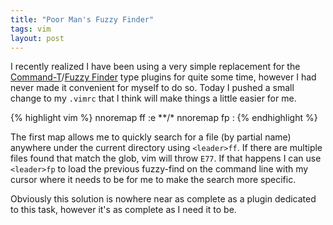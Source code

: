 ```yaml
---
title: "Poor Man's Fuzzy Finder"
tags: vim
layout: post
---
```


I recently realized I have been using a very simple replacement for the
[Command-T][0]/[Fuzzy Finder][1] type plugins for quite some time,
however I had never made it convenient for myself to do so.  Today I
pushed a small change to my `.vimrc` that I think will make things a
little easier for me.

{% highlight vim %}
nnoremap <leader>ff :e **/*<left>
nnoremap <leader>fp :<c-p><left>
{% endhighlight %}

The first map allows me to quickly search for a file (by partial name)
anywhere under the current directory using `<leader>ff`.  If there are
multiple files found that match the glob, vim will throw `E77`.  If that
happens I can use `<leader>fp` to load the previous fuzzy-find on the
command line with my cursor where it needs to be for me to make the
search more specific.

Obviously this solution is nowhere near as complete as a plugin
dedicated to this task, however it's as complete as I need it to be.

[0]: https://wincent.com/products/command-t
[1]: https://bitbucket.org/ns9tks/vim-fuzzyfinder/
